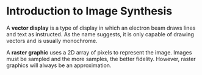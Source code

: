 # Introduction to Image Synthesis

A **vector display** is a type of display in which an electron beam draws lines and text as instructed. As the name suggests, it is only capable of drawing vectors and is usually monochrome.

A **raster graphic** uses a 2D array of pixels to represent the image. Images must be sampled and the more samples, the better fidelity. However, raster graphics will always be an approximation.
